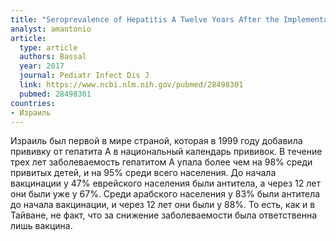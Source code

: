 ```yaml
---
title: "Seroprevalence of Hepatitis A Twelve Years After the Implementation of Toddlers' Vaccination: A Population-Based Study in Israel"
analyst: amantonio
article:
  type: article
  authors: Bassal
  year: 2017
  journal: Pediatr Infect Dis J
  link: https://www.ncbi.nlm.nih.gov/pubmed/28498301
  pubmed: 28498301
countries:
- Израиль
---
```


Израиль был первой в мире страной, которая в 1999 году добавила прививку от гепатита А в национальный календарь прививок. В течение трех лет заболеваемость гепатитом А упала более чем на 98% среди привитых детей, и на 95% среди всего населения.
До начала вакцинации у 47% еврейского населения были антитела, а через 12 лет они были уже у 67%. Среди арабского населения у 83% были антитела до начала вакцинации, и через 12 лет они были у 88%. То есть, как и в Тайване, не факт, что за снижение заболеваемости была ответственна лишь вакцина.
